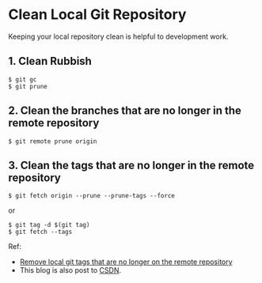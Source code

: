 # Clean Local Git Repository

Keeping your local repository clean is helpful to development work.

## 1. Clean Rubbish

```text
$ git gc
$ git prune
```

## 2. Clean the branches that are no longer in the remote repository

```text
$ git remote prune origin
```

## 3. Clean the tags that are no longer in the remote repository

```text
$ git fetch origin --prune --prune-tags --force

```

or

```text
$ git tag -d $(git tag)
$ git fetch --tags
```

Ref:
* [Remove local git tags that are no longer on the remote repository](https://stackoverflow.com/questions/1841341/remove-local-git-tags-that-are-no-longer-on-the-remote-repository)
* This blog is also post to [CSDN](https://blog.csdn.net/caoi/article/details/124492563?spm=1001.2014.3001.5501).